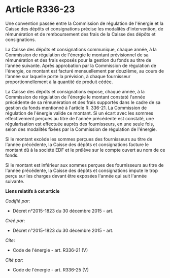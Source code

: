 # Article R336-23

Une convention passée entre la Commission de régulation de l'énergie et la Caisse des dépôts et consignations précise les
modalités d'intervention, de rémunération et de remboursement des frais de la Caisse des dépôts et consignations. 

La Caisse des dépôts et consignations communique, chaque année, à la Commission de régulation de l'énergie le montant
prévisionnel de sa rémunération et des frais exposés pour la gestion du fonds au titre de l'année suivante. Après approbation
par la Commission de régulation de l'énergie, ce montant est facturé mensuellement par douzième, au cours de l'année sur
laquelle porte la prévision, à chaque fournisseur proportionnellement à la quantité de produit cédée. 

La Caisse des dépôts et consignations expose, chaque année, à la Commission de régulation de l'énergie le montant constaté
l'année précédente de sa rémunération et des frais supportés dans le cadre de sa gestion du fonds mentionné à l'article R.
336-21. La Commission de régulation de l'énergie valide ce montant. Si un écart avec les sommes effectivement perçues au
titre de l'année précédente est constaté, une régularisation est effectuée auprès des fournisseurs, en une seule fois, selon
des modalités fixées par la Commission de régulation de l'énergie. 

Si le montant excède les sommes perçues des fournisseurs au titre de l'année précédente, la Caisse des dépôts et
consignations facture le montant dû à la société EDF et le prélève sur le compte ouvert au nom de ce fonds. 

Si le montant est inférieur aux sommes perçues des fournisseurs au titre de l'année précédente, la Caisse des dépôts et
consignations impute le trop perçu sur les charges devant être exposées l'année qui suit l'année suivante.

**Liens relatifs à cet article**

_Codifié par_:

  - Décret n°2015-1823 du 30 décembre 2015 - art.

_Créé par_:

  - Décret n°2015-1823 du 30 décembre 2015 - art.

_Cite_:

  - Code de l'énergie - art. R336-21 (V)

_Cité par_:

  - Code de l'énergie - art. R336-25 (V)
